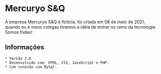 # Mercuryo S&Q
A empresa Mercuryo S&Q é fictícia, foi criada em 08 de maio de 2021, quando eu e meus colegas tivemos a idéia de entrar no ramo da tecnologia. Somos fodas! 

## Informações
    * Versão 2.0
    * Desenvolvido com: HTML, CSS, JavaScript e PHP.
    * Com conexão com MySql.



